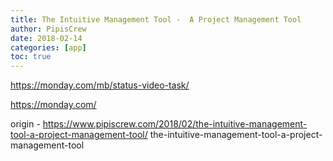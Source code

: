 ```yaml
---
title: The Intuitive Management Tool -  A Project Management Tool
author: PipisCrew
date: 2018-02-14
categories: [app]
toc: true
---
```


https://monday.com/mb/status-video-task/

https://monday.com/

origin - https://www.pipiscrew.com/2018/02/the-intuitive-management-tool-a-project-management-tool/ the-intuitive-management-tool-a-project-management-tool
